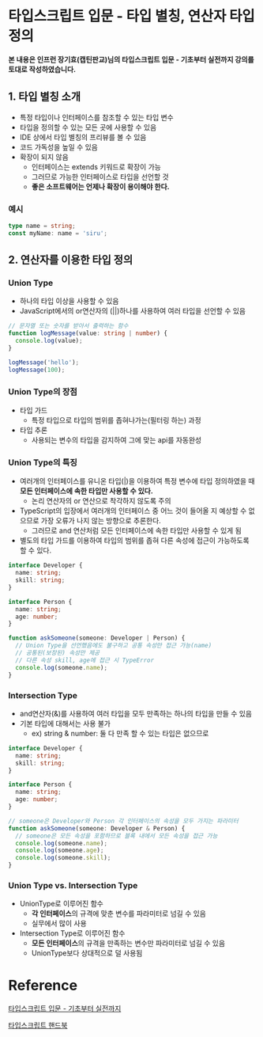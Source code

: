 # 타입스크립트 입문 - 타입 별칭, 연산자 타입 정의

**본 내용은 인프런 장기효(캡틴판교)님의 타입스크립트 입문 - 기초부터 실전까지 강의를 토대로 작성하였습니다.**



## 1. 타입 별칭 소개

* 특정 타입이나 인터페이스를 참조할 수 있는 타입 변수
* 타입을 정의할 수 있는 모든 곳에 사용할 수 있음
* IDE 상에서 타입 별칭의 프리뷰를 볼 수 있음
* 코드 가독성을 높일 수 있음
* 확장이 되지 않음
  * 인터페이스는 extends 키워드로 확장이 가능
  * 그러므로 가능한 인터페이스로 타입을 선언할 것
  * **좋은 소프트웨어는 언제나 확장이 용이해야 한다.**



### 예시

```TypeScript
type name = string;
const myName: name = 'siru';
```



## 2. 연산자를 이용한 타입 정의

### Union Type

* 하나의 타입 이상을 사용할 수 있음
* JavaScript에서의 or연산자의 (||)하나를 사용하여 여러 타입을 선언할 수 있음

```TypeScript
// 문자열 또는 숫자를 받아서 출력하는 함수
function logMessage(value: string | number) {
  console.log(value);
}

logMessage('hello');
logMessage(100);
```



### Union Type의 장점

* 타입 가드
  * 특정 타입으로 타입의 범위를 좁혀나가는(필터링 하는) 과정
* 타입 추론
  * 사용되는 변수의 타입을 감지하여 그에 맞는 api를 자동완성



### Union Type의 특징

* 여러개의 인터페이스를 유니온 타입(|)을 이용하여 특정 변수에 타입 정의하였을 때 **모든 인터페이스에 속한 타입만 사용할 수 있다.**
  * 논리 연산자의 or 연산으로 착각하지 않도록 주의
* TypeScript의 입장에서 여러개의 인터페이스 중 어느 것이 들어올 지 예상할 수 없으므로 가장 오류가 나지 않는 방향으로 추론한다.
  * 그러므로 and 연산처럼 모든 인터페이스에 속한 타입만 사용할 수 있게 됨
* 별도의 타입 가드를 이용하여 타입의 범위를 좁혀 다른 속성에 접근이 가능하도록 할 수 있다.

```TypeScript
interface Developer {
  name: string;
  skill: string;
}

interface Person {
  name: string;
  age: number;
}

function askSomeone(someone: Developer | Person) {
  // Union Type을 선언했음에도 불구하고 공통 속성만 접근 가능(name)
  // 공통된(보장된) 속성만 제공
  // 다른 속성 skill, age에 접근 시 TypeError
  console.log(someone.name);
}
```



### Intersection Type

* and연산자(&)를 사용하여 여러 타입을 모두 만족하는 하나의 타입을 만들 수 있음
* 기본 타입에 대해서는 사용 불가
  * ex) string & number: 둘 다 만족 할 수 있는 타입은 없으므로

```TypeScript
interface Developer {
  name: string;
  skill: string;
}

interface Person {
  name: string;
  age: number;
}

// someone은 Developer와 Person 각 인터페이스의 속성을 모두 가지는 파라미터
function askSomeone(someone: Developer & Person) {
  // someone은 모든 속성을 포함하므로 블록 내에서 모든 속성을 접근 가능
  console.log(someone.name);
  console.log(someone.age);
  console.log(someone.skill);
}
```



### Union Type vs. Intersection Type

* UnionType로 이루어진 함수
  * **각 인터페이스**의 규격에 맞춘 변수를 파라미터로 넘길 수 있음
  * 실무에서 많이 사용
* Intersection Type로 이루어진 함수
  * **모든 인터페이스**의 규격을 만족하는 변수만 파라미터로 넘길 수 있음
  * UnionType보다 상대적으로 덜 사용됨

# Reference

[타입스크립트 입문 - 기초부터 실전까지](https://www.inflearn.com/course/타입스크립트-입문)

[타입스크립트 핸드북](https://joshua1988.github.io/ts/intro.html)